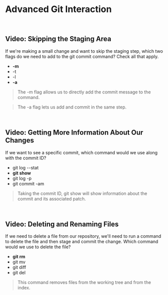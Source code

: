 # Advanced Git Interaction

<br>

## Video: Skipping the Staging Area

If we're making a small change and want to skip the staging step, which two flags do we need to add to the git commit command? Check all that apply.

* **-m**
* -t
* -l
* **-a**

> The -m flag allows us to directly add the commit message to the command.

> The -a flag lets us add and commit in the same step.

<br>

## Video: Getting More Information About Our Changes

If we want to see a specific commit, which command would we use along with the commit ID?

* git log --stat
* **git show**
* git log -p
* git commit -am 

> Taking the commit ID, git show will show information about the commit and its associated patch.

<br>

## Video: Deleting and Renaming Files

If we need to delete a file from our repository, we'll need to run a command to delete the file and then stage and commit the change. Which command would we use to delete the file?

* **git rm**
* git mv
* git diff
* git del

> This command removes files from the working tree and from the index.

<br>